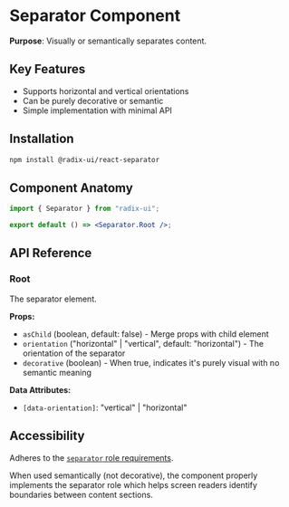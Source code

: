 # Separator Component

**Purpose**: Visually or semantically separates content.

## Key Features

- Supports horizontal and vertical orientations
- Can be purely decorative or semantic
- Simple implementation with minimal API

## Installation

```bash
npm install @radix-ui/react-separator
```

## Component Anatomy

```jsx
import { Separator } from "radix-ui";

export default () => <Separator.Root />;
```

## API Reference

### Root

The separator element.

**Props:**
- `asChild` (boolean, default: false) - Merge props with child element
- `orientation` ("horizontal" | "vertical", default: "horizontal") - The orientation of the separator
- `decorative` (boolean) - When true, indicates it's purely visual with no semantic meaning

**Data Attributes:**
- `[data-orientation]`: "vertical" | "horizontal"

## Accessibility

Adheres to the [`separator` role requirements](https://www.w3.org/TR/wai-aria-1.2/#separator).

When used semantically (not decorative), the component properly implements the separator role which helps screen readers identify boundaries between content sections.